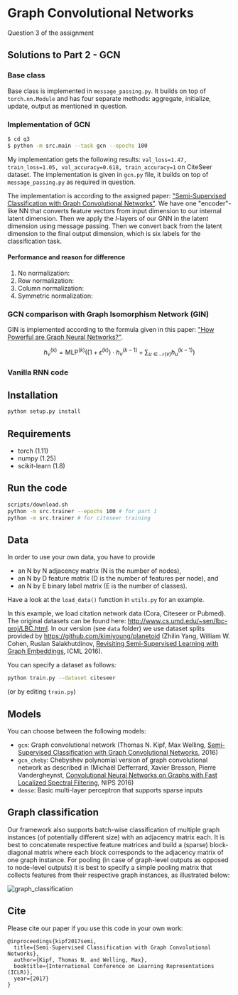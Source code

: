 # Graph Convolutional Networks

Question 3 of the assignment

## Solutions to Part 2 - GCN

### Base class

Base class is implemented in `message_passing.py`. It builds on top of `torch.nn.Module` and has four separate methods: aggregate, initialize, update, output as mentioned in question.

### Implementation of GCN

```bash
$ cd q3
$ python -m src.main --task gcn --epochs 100
```

My implementation gets the following results: `val_loss=1.47, train_loss=1.05, val_accuracy=0.618, train_accuracy=1` on CiteSeer dataset. The implementation is given in `gcn.py` file, it builds on top of `message_passing.py` as required in question.

The implementation is according to the assigned paper: ["Semi-Supervised Classification with Graph Convolutional Networks"](https://arxiv.org/abs/1609.02907). We have one "encoder"-like NN that converts feature vectors from input dimension to our internal latent dimension. Then we apply the $l$-layers of our GNN in the latent dimension using message passing. Then we convert back from the latent dimension to the final output dimension, which is six labels for the classification task.


#### Performance and reason for difference

1. No normalization:
2. Row normalization:
3. Column normalization:
4. Symmetric normalization:

### GCN comparison with Graph Isomorphism Network (GIN)

GIN is implemented according to the formula given in this paper: ["How Powerful are Graph Neural Networks?"](https://arxiv.org/abs/1810.00826).

$$h_v^{(k)}=\textrm{MLP}^{(k)}\left(\left(1 + \epsilon^{(k)}\right)\cdot h_v^{(k - 1)}+\sum_{u\in\mathcal{N}(v)}h_u^{(k-1)}\right)$$


### Vanilla RNN code

## Installation

```bash
python setup.py install
```

## Requirements

* torch (1.11)
* numpy (1.25)
* scikit-learn (1.8)

## Run the code

```bash
scripts/download.sh
python -m src.trainer --epochs 100 # for part 1
python -m src.trainer # for citeseer training
```



## Data

In order to use your own data, you have to provide 
* an N by N adjacency matrix (N is the number of nodes), 
* an N by D feature matrix (D is the number of features per node), and
* an N by E binary label matrix (E is the number of classes).

Have a look at the `load_data()` function in `utils.py` for an example.

In this example, we load citation network data (Cora, Citeseer or Pubmed). The original datasets can be found here: http://www.cs.umd.edu/~sen/lbc-proj/LBC.html. In our version (see `data` folder) we use dataset splits provided by https://github.com/kimiyoung/planetoid (Zhilin Yang, William W. Cohen, Ruslan Salakhutdinov, [Revisiting Semi-Supervised Learning with Graph Embeddings](https://arxiv.org/abs/1603.08861), ICML 2016). 

You can specify a dataset as follows:

```bash
python train.py --dataset citeseer
```

(or by editing `train.py`)

## Models

You can choose between the following models: 
* `gcn`: Graph convolutional network (Thomas N. Kipf, Max Welling, [Semi-Supervised Classification with Graph Convolutional Networks](http://arxiv.org/abs/1609.02907), 2016)
* `gcn_cheby`: Chebyshev polynomial version of graph convolutional network as described in (Michaël Defferrard, Xavier Bresson, Pierre Vandergheynst, [Convolutional Neural Networks on Graphs with Fast Localized Spectral Filtering](https://arxiv.org/abs/1606.09375), NIPS 2016)
* `dense`: Basic multi-layer perceptron that supports sparse inputs

## Graph classification

Our framework also supports batch-wise classification of multiple graph instances (of potentially different size) with an adjacency matrix each. It is best to concatenate respective feature matrices and build a (sparse) block-diagonal matrix where each block corresponds to the adjacency matrix of one graph instance. For pooling (in case of graph-level outputs as opposed to node-level outputs) it is best to specify a simple pooling matrix that collects features from their respective graph instances, as illustrated below:

![graph_classification](https://user-images.githubusercontent.com/7347296/34198790-eb5bec96-e56b-11e7-90d5-157800e042de.png)


## Cite

Please cite our paper if you use this code in your own work:

```
@inproceedings{kipf2017semi,
  title={Semi-Supervised Classification with Graph Convolutional Networks},
  author={Kipf, Thomas N. and Welling, Max},
  booktitle={International Conference on Learning Representations (ICLR)},
  year={2017}
}
```